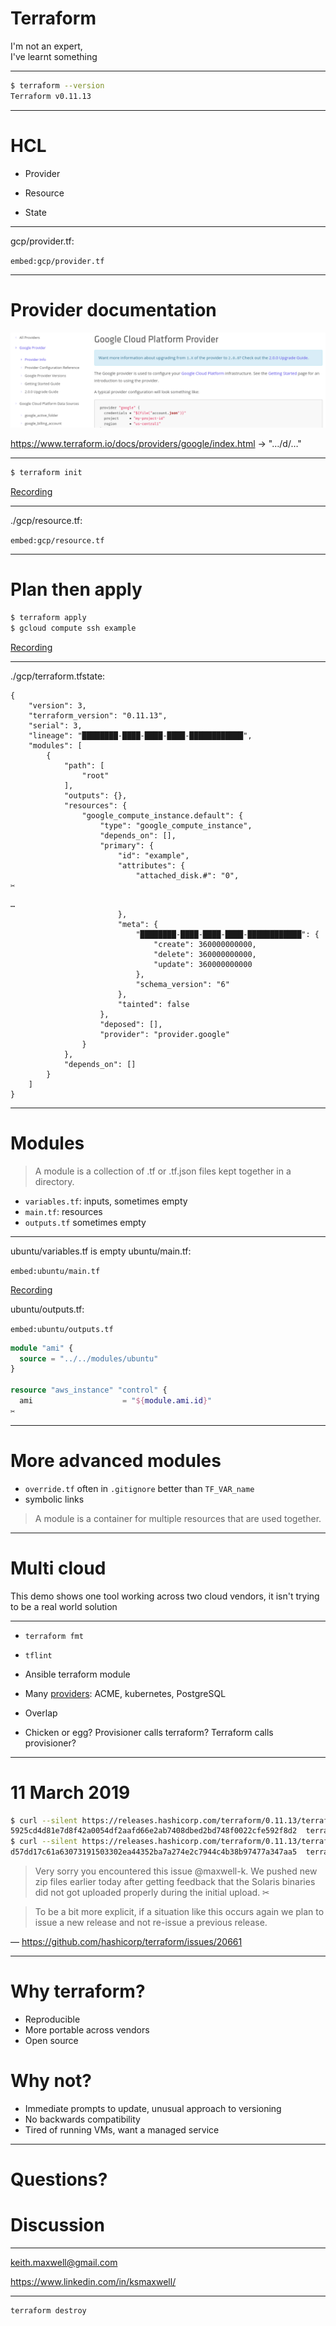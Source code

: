 # Terraform

I'm not an expert,<br /> I've learnt something

<!--

Keeping this presentation simple

Used UK examples because of Brexit

Recent project experience:

- using terraform since May last year, mostly with Ansible
- disposable environments
- running in separate AWS sub-accounts

Not going to cover expert topics:

- loops
- kubernetes
- collaboration or remote backends
- module registry

How many people have used terraform before?

-->

---

```sh
$ terraform --version
Terraform v0.11.13
```

<!--

- breaking changes in 0.12
- delayed, quarter 1 2019
- improvements to Hashicorp Configuration Language HCL

-->

---

# HCL

<!--

1:1 mapping to JSON in 0.12

https://www.terraform.io/docs/glossary.html

-->

- Provider

<!-- plugin, tied to an infrastructure provider -->

- Resource

<!-- object that terraform manages: creates, modifies or destroys -->

- State

<!-- cached information about managed infrastructure, often shared -->

---

<span class=mono>gcp/provider.tf:</span>

`embed:gcp/provider.tf`

<!-- gcloud auth application-default login -->

---

# Provider documentation

![Google Cloud provider documentation](./documentation.png)

https://www.terraform.io/docs/providers/google/index.html → "…/d/…"

<!-- https://www.terraform.io/docs/providers/google/d/datasource_compute_instance.html -->

---

```sh
$ terraform init
```

[Recording](/recorded/init.html)

<!--

cd ~/terraform/gcp
find .terraform
terraform init
find .terraform

look at .terraform
would include modules

-->

---

<span class=mono>./gcp/resource.tf:</span>

<div class="long">

`embed:gcp/resource.tf`

</div>

---

# Plan then apply

```sh
$ terraform apply
$ gcloud compute ssh example
```

<!--

Plan gives you a chance to check

Destroy the opposite

-->

[Recording](/recorded/apply.html)

<!-- https://console.cloud.google.com/compute/instances -->

---

<span class=mono>./gcp/terraform.tfstate:</span>

<div class="twoColumn half">

```
{
    "version": 3,
    "terraform_version": "0.11.13",
    "serial": 3,
    "lineage": "████████-████-████-████-████████████",
    "modules": [
        {
            "path": [
                "root"
            ],
            "outputs": {},
            "resources": {
                "google_compute_instance.default": {
                    "type": "google_compute_instance",
                    "depends_on": [],
                    "primary": {
                        "id": "example",
                        "attributes": {
                            "attached_disk.#": "0",
✂
```

```
…
                        },
                        "meta": {
                            "████████-████-████-████-████████████": {
                                "create": 360000000000,
                                "delete": 360000000000,
                                "update": 360000000000
                            },
                            "schema_version": "6"
                        },
                        "tainted": false
                    },
                    "deposed": [],
                    "provider": "provider.google"
                }
            },
            "depends_on": []
        }
    ]
}
```

</div>

---

# Modules

> A module is a collection of .tf or .tf.json files kept together in a
> directory.

<!-- https://www.terraform.io/docs/configuration/index.html -->

- `variables.tf`: inputs, sometimes empty
- `main.tf`: resources
- `outputs.tf` sometimes empty

<!--

I often use modules to avoid repeating configuration

-->

---

<div class=majority>

<div>
<span class=mono>ubuntu/variables.tf</span> is empty
<span class=mono>ubuntu/main.tf:</span>

`embed:ubuntu/main.tf`

[Recording](/recorded/ubuntu.html)

</div>
<div>
<span class=mono>ubuntu/outputs.tf:</span>

`embed:ubuntu/outputs.tf`

```tf
module "ami" {
  source = "../../modules/ubuntu"
}

resource "aws_instance" "control" {
  ami                    = "${module.ami.id}"
✂
```

</div>

</div>

<!--

Can apply this module:

cd ~/terraform/ubuntu
terraform init
terraform apply

-->

---

# More advanced modules

- `override.tf` often in `.gitignore` better than `TF_VAR_name`
- symbolic links

> A module is a container for multiple resources that are used together.

<!--

Will change in 0.12

Example of overrides might be:

- SSH keys in a different local location
- an S3 bucket name

https://www.terraform.io/docs/configuration-0-11/override.html

-->

---

# Multi cloud

This demo shows one tool working across two cloud vendors, it isn't trying to be
a real world solution

<!--

The demo creates a bastion host on a Google Cloud and connection
to an EC2 instance

rm ~/.ssh/known_hosts
cd ~/terraform/multi
terraform init
terraform apply
ssh ubuntu@<DNS_name>  # times out
gcloud compute ssh example
ssh -A <address>
ssh ubuntu@<DNS_name>

-->

---

<!-- other things I'd like to mention -->

- `terraform fmt`

<!-- like black or prettier -->

- `tflint`

- Ansible terraform module

- Many [providers](https://www.terraform.io/docs/providers/index.html): ACME,
  kubernetes, PostgreSQL

- Overlap

- Chicken or egg? Provisioner calls terraform? Terraform calls provisioner?

---

# 11 March 2019

<div id=issue>

```sh
$ curl --silent https://releases.hashicorp.com/terraform/0.11.13/terraform_0.11.13_SHA256SUMS | grep linux_amd64
5925cd4d81e7d8f42a0054df2aafd66e2ab7408dbed2bd748f0022cfe592f8d2  terraform_0.11.13_linux_amd64.zip
$ curl --silent https://releases.hashicorp.com/terraform/0.11.13/terraform_0.11.13_SHA256SUMS | grep linux_amd64
d57dd17c61a63073191503302ea44352ba7a274e2c7944c4b38b97477a347aa5  terraform_0.11.13_linux_amd64.zip
```

> Very sorry you encountered this issue @maxwell-k. We pushed new zip files
> earlier today after getting feedback that the Solaris binaries did not got
> uploaded properly during the initial upload. ✂

> To be a bit more explicit, if a situation like this occurs again we plan to
> issue a new release and not re-issue a previous release.

— https://github.com/hashicorp/terraform/issues/20661

</div>

<!--

The Tao of HashiCorp is the foundation that guides our vision,
✂
Immutability is the inability to be changed
✂
https://www.hashicorp.com/tao-of-hashicorp


-->

---

# Why terraform?

- Reproducible
- More portable across vendors
- Open source

# Why not?

- Immediate prompts to update, unusual approach to versioning
- No backwards compatibility
- Tired of running VMs, want a managed service

---

# Questions?

<div class=right>

# Discussion

</div>

<hr />

<div class=twoColumn>

<keith.maxwell@gmail.com>

<https://www.linkedin.com/in/ksmaxwell/>

</div>

<hr />

```
terraform destroy
```

<!-- vim: set spellcapcheck= nowrap conceallevel=0 : -->

